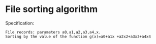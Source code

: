 # File sorting algorithm
Specification:
```
File records: parameters a0,a1,a2,a3,a4,x.
Sorting by the value of the function g(x)=a0+a1x +a2x2+a3x3+a4x4
```